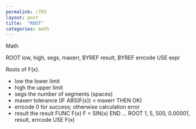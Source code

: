 ```yaml
---
permalink: /703
layout: post
title:  "ROOT"
categories: math
---
```

Math

ROOT low, high, segs, maxerr, BYREF result, BYREF errcode USE expr

Roots of F(x).


* low the lower limit
* high the upper limit
* segs the number of segments (spaces)
* maxerr tolerance (IF ABS(F(x)) < maxerr THEN OK)
* errcode 0 for success; otherwise calculation error
* result the result
FUNC F(x)
 F = SIN(x)
END
...
ROOT 1, 5, 500, 0.00001, result, errcode USE F(x)

